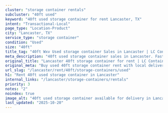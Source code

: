 ```yaml
---
cluster: "storage container rentals"
subcluster: "40ft used"
keyword: "40ft used storage container for rent Lancaster, TX"
intent: "Transactional-Local"
page_type: "Location-Product"
city: "Lancaster, TX"
service_type: "storage container"
condition: "Used"
size: "40ft"
title_tag: "40ft Wxv Used storage container Sales in Lancaster | LC Container"
meta_description: "40ft used storage container sales in Lancaster. Fast delivery, competitive pricing. Serving storage containers area. Quote ID: YDZ. Call (214) 524-4168 for your free quote today."
original_title: "Lancaster 40ft storage container for rent | LC Container"
original_meta: "Buy used 40ft storage container rent with local delivery in Lancaster, TX. LC Container — local Since 2003. Request a fast quote today."
url_slug: "/lancaster/rent/40ft/storage-containers/used"
h1: "Rent 40ft used storage container in Lancaster"
internal_links: "/lancaster/storage-containers/rentals"
priority: 3
notes: "2"
noindex: true
image_alt: "40ft used storage container available for delivery in Lancaster"
last_updated: "2025-10-20"
---
```


<!-- TODO: Add unique city/inventory copy, images, and internal links here. -->
